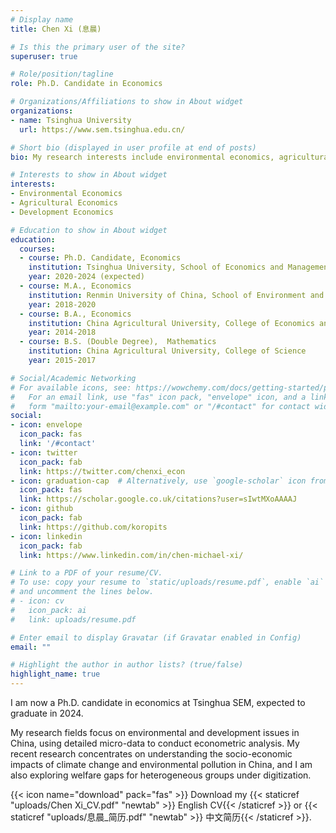 ```yaml
---
# Display name
title: Chen Xi (息晨)

# Is this the primary user of the site?
superuser: true

# Role/position/tagline
role: Ph.D. Candidate in Economics

# Organizations/Affiliations to show in About widget
organizations:
- name: Tsinghua University
  url: https://www.sem.tsinghua.edu.cn/

# Short bio (displayed in user profile at end of posts)
bio: My research interests include environmental economics, agricultural economics and development economics.

# Interests to show in About widget
interests:
- Environmental Economics
- Agricultural Economics
- Development Economics

# Education to show in About widget
education:
  courses:
  - course: Ph.D. Candidate, Economics
    institution: Tsinghua University, School of Economics and Management
    year: 2020-2024 (expected)
  - course: M.A., Economics
    institution: Renmin University of China, School of Environment and Natural Resources
    year: 2018-2020
  - course: B.A., Economics
    institution: China Agricultural University, College of Economics and Management
    year: 2014-2018
  - course: B.S. (Double Degree),  Mathematics
    institution: China Agricultural University, College of Science
    year: 2015-2017

# Social/Academic Networking
# For available icons, see: https://wowchemy.com/docs/getting-started/page-builder/#icons
#   For an email link, use "fas" icon pack, "envelope" icon, and a link in the
#   form "mailto:your-email@example.com" or "/#contact" for contact widget.
social:
- icon: envelope
  icon_pack: fas
  link: '/#contact'
- icon: twitter
  icon_pack: fab
  link: https://twitter.com/chenxi_econ
- icon: graduation-cap  # Alternatively, use `google-scholar` icon from `ai` icon pack
  icon_pack: fas
  link: https://scholar.google.co.uk/citations?user=sIwtMXoAAAAJ
- icon: github
  icon_pack: fab
  link: https://github.com/koropits
- icon: linkedin
  icon_pack: fab
  link: https://www.linkedin.com/in/chen-michael-xi/

# Link to a PDF of your resume/CV.
# To use: copy your resume to `static/uploads/resume.pdf`, enable `ai` icons in `params.toml`, 
# and uncomment the lines below.
# - icon: cv
#   icon_pack: ai
#   link: uploads/resume.pdf

# Enter email to display Gravatar (if Gravatar enabled in Config)
email: ""

# Highlight the author in author lists? (true/false)
highlight_name: true
---
```


I am now a Ph.D. candidate in economics at Tsinghua SEM, expected to graduate in 2024.

My research fields focus on environmental and development issues in China, using detailed micro-data to conduct econometric analysis. My recent research concentrates on understanding the socio-economic impacts of climate change and environmental pollution in China, and I am also exploring welfare gaps for heterogeneous groups under digitization. 


{{< icon name="download" pack="fas" >}} Download my {{< staticref "uploads/Chen Xi_CV.pdf" "newtab" >}} English CV{{< /staticref >}} or  {{< staticref "uploads/息晨_简历.pdf" "newtab" >}} 中文简历{{< /staticref >}}.
